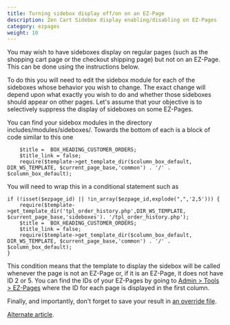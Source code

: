```yaml
---
title: Turning sidebox display off/on on an EZ-Page
description: Zen Cart Sidebox display enabling/disabling on EZ-Pages 
category: ezpages
weight: 10
---
```


You may wish to have sideboxes display on regular pages (such as the shopping cart page or the checkout shipping page) but not on an EZ-Page.  This can be done using the instructions below. 

To do this you will need to edit the sidebox module for each of the sideboxes whose behavior you wish to change. The exact change will depend upon what exactly you wish to do and whether those sideboxes should appear on other pages. Let's assume that your objective is to selectively suppress the display of sideboxes on some EZ-Pages.  

You can find your sidebox modules in the directory includes/modules/sideboxes/. Towards the bottom of each is a block of code similar to this one  

```
    $title =  BOX_HEADING_CUSTOMER_ORDERS;
    $title_link = false;
    require($template->get_template_dir($column_box_default,  DIR_WS_TEMPLATE, $current_page_base,'common') . '/' .  $column_box_default);
```

You will need to wrap this in a conditional statement such as  

```
if (!isset($ezpage_id) || !in_array($ezpage_id,explode(",",'2,5'))) {
    require($template->get_template_dir('tpl_order_history.php',DIR_WS_TEMPLATE,  $current_page_base,'sideboxes'). '/tpl_order_history.php');
    $title =  BOX_HEADING_CUSTOMER_ORDERS;
    $title_link = false;
    require($template->get_template_dir($column_box_default,  DIR_WS_TEMPLATE, $current_page_base,'common') . '/' .  $column_box_default);
}
```

This condition means that the template to display the sidebox will be called whenever the page is not an EZ-Page or, if it is an EZ-Page, it does not have ID 2 or 5. You can find the IDs of your EZ-Pages by going to [Admin > Tools > EZ-Pages](/user/admin_pages/tools/ezpages/) where the ID for each page is displayed in the first column.  

Finally, and importantly, don't forget to save your result in [an override file](/user/new_user_topics/overrides/).

[Alternate article](/user/template/left_right_columns/).
